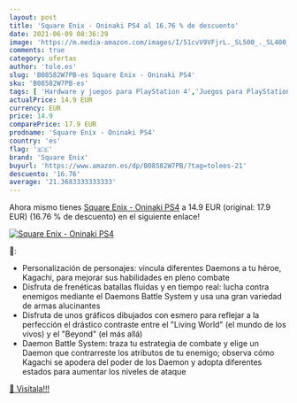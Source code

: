 ```yaml
---
layout: post
title: 'Square Enix - Oninaki PS4 al 16.76 % de descuento'
date: 2021-06-09 08:36:29
image: 'https://m.media-amazon.com/images/I/51cvV9VFjrL._SL500_._SL400_.jpg'
comments: true
category: ofertas
author: 'tole.es'
slug: 'B08582W7PB-es Square Enix - Oninaki PS4'
sku: 'B08582W7PB-es'
tags: [ 'Hardware y juegos para PlayStation 4','Juegos para PlayStation 4','Videojuegos','ps4','square enix', ]
actualPrice: 14.9 EUR
currency: EUR
price: 14.9
comparePrice: 17.9 EUR
prodname: 'Square Enix - Oninaki PS4'
country: 'es'
flag: '🇪🇸'
brand: 'Square Enix'
buyurl: 'https://www.amazon.es/dp/B08582W7PB/?tag=tolees-21'
descuento: '16.76'
average: '21.3683333333333'
---
```


Ahora mismo tienes [Square Enix - Oninaki PS4](https://www.amazon.es/dp/B08582W7PB/?tag=tolees-21) a 14.9 EUR (original: 17.9 EUR) (16.76 %  de descuento) en el siguiente enlace!

[![Square Enix - Oninaki PS4](https://m.media-amazon.com/images/I/51cvV9VFjrL._SL500_._SL400_.jpg)](https://www.amazon.es/dp/B08582W7PB/?tag=tolees-21)

🔎:

- Personalización de personajes: vincula diferentes Daemons a tu héroe, Kagachi, para mejorar sus habilidades en pleno combate
- Disfruta de frenéticas batallas fluidas y en tiempo real: lucha contra enemigos mediante el Daemons Battle System y usa una gran variedad de armas alucinantes
- Disfruta de unos gráficos dibujados con esmero para reflejar a la perfección el drástico contraste entre el "Living World" (el mundo de los vivos) y el "Beyond" (el más allá)
- Daemon Battle System: traza tu estrategia de combate y elige un Daemon que contrarreste los atributos de tu enemigo; observa cómo Kagachi se apodera del poder de los Daemon y adopta diferentes estados para aumentar los niveles de ataque

[🛒 Visítala!!!](https://www.amazon.es/dp/B08582W7PB/?tag=tolees-21)
